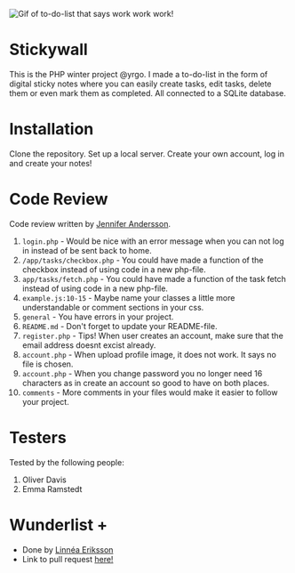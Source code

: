 ![Gif of to-do-list that says work work work!](https://media.giphy.com/media/HYYbdk46gUzrgWi1Iz/giphy.gif)

# Stickywall

This is the PHP winter project @yrgo. I made a to-do-list in the form of digital sticky notes where you can easily create tasks, edit tasks, delete them or even mark them as completed. All connected to a SQLite database. 

# Installation

Clone the repository. Set up a local server. Create your own account, log in and create your notes!

# Code Review

Code review written by [Jennifer Andersson](https://github.com/JennAnd).

1. `login.php` - Would be nice with an error message when you can not log in instead of be sent back to home.
2. `/app/tasks/checkbox.php` - You could have made a function of the checkbox instead of using code in a new php-file.
3. `app/tasks/fetch.php` - You could have made a function of the task fetch instead of using code in a new php-file.
4. `example.js:10-15` - Maybe name your classes a little more understandable or comment sections in your css.
5. `general` - You have errors in your project.
6. `README.md` - Don't forget to update your README-file.
7. `register.php` - Tips! When user creates an account, make sure that the email address doesnt excist already.
8. `account.php` - When upload profile image, it does not work. It says no file is chosen.
9. `account.php` - When you change password you no longer need 16 characters as in create an account so good to have on both places.
10. `comments` - More comments in your files would make it easier to follow your project.

# Testers

Tested by the following people:

1. Oliver Davis
2. Emma Ramstedt

# Wunderlist +

-   Done by [Linnéa Eriksson](https://github.com/LinneaEriksson)
-   Link to pull request [here!](https://github.com/s0wie/to-do-list/commit/88fe8ece506e0cd0e0a8ba3361ca793e4331889e)
